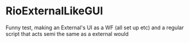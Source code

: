 # RioExternalLikeGUI
Funny test, making an External's UI as a WF (all set up etc) and a regular script that acts semi the same as a external would
